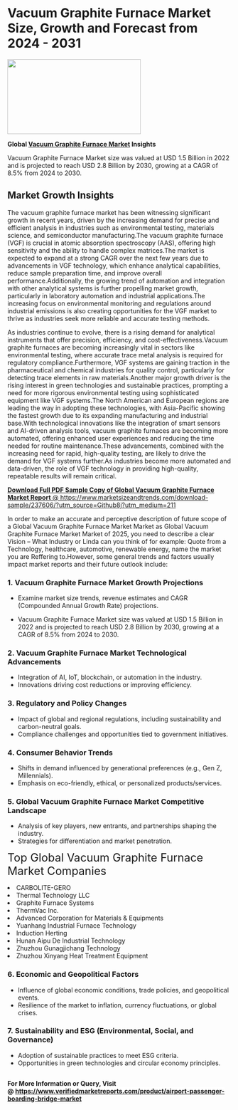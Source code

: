 <H1>Vacuum Graphite Furnace Market Size, Growth and Forecast from 2024 - 2031</H1><img class="aligncenter size-medium wp-image-584254" src="https://thirdeyenews.in/wp-content/uploads/2024/09/Global-Market-Research-300x168.jpeg" alt="" width="300" height="168" /><p><strong>Global&nbsp;<a href="https://www.marketsizeandtrends.com/download-sample/237606/?utm_source=Github8j?utm_medium=211">Vacuum Graphite Furnace Market</a> Insights</strong></p><p>Vacuum Graphite Furnace Market size was valued at USD 1.5 Billion in 2022 and is projected to reach USD 2.8 Billion by 2030, growing at a CAGR of 8.5% from 2024 to 2030.</p><p><h2>Market Growth Insights</h2> <p>The vacuum graphite furnace market has been witnessing significant growth in recent years, driven by the increasing demand for precise and efficient analysis in industries such as environmental testing, materials science, and semiconductor manufacturing.The vacuum graphite furnace (VGF) is crucial in atomic absorption spectroscopy (AAS), offering high sensitivity and the ability to handle complex matrices.The market is expected to expand at a strong CAGR over the next few years due to advancements in VGF technology, which enhance analytical capabilities, reduce sample preparation time, and improve overall performance.Additionally, the growing trend of automation and integration with other analytical systems is further propelling market growth, particularly in laboratory automation and industrial applications.The increasing focus on environmental monitoring and regulations around industrial emissions is also creating opportunities for the VGF market to thrive as industries seek more reliable and accurate testing methods.</p> <p><a href="#"></a></p> <p>As industries continue to evolve, there is a rising demand for analytical instruments that offer precision, efficiency, and cost-effectiveness.Vacuum graphite furnaces are becoming increasingly vital in sectors like environmental testing, where accurate trace metal analysis is required for regulatory compliance.Furthermore, VGF systems are gaining traction in the pharmaceutical and chemical industries for quality control, particularly for detecting trace elements in raw materials.Another major growth driver is the rising interest in green technologies and sustainable practices, prompting a need for more rigorous environmental testing using sophisticated equipment like VGF systems.The North American and European regions are leading the way in adopting these technologies, with Asia-Pacific showing the fastest growth due to its expanding manufacturing and industrial base.With technological innovations like the integration of smart sensors and AI-driven analysis tools, vacuum graphite furnaces are becoming more automated, offering enhanced user experiences and reducing the time needed for routine maintenance.These advancements, combined with the increasing need for rapid, high-quality testing, are likely to drive the demand for VGF systems further.As industries become more automated and data-driven, the role of VGF technology in providing high-quality, repeatable results will remain critical.</p> <p><a href="#"></p><p><span class=""><strong>Download Full PDF Sample Copy of Global Vacuum Graphite Furnace Market Report</strong> @ <a href="https://www.marketsizeandtrends.com/download-sample/237606/?utm_source=Github8j?utm_medium=211" target="_blank">https://www.marketsizeandtrends.com/download-sample/237606/?utm_source=Github8j?utm_medium=211</a></span></p><p>In order to make an accurate and perceptive description of future scope of a Global&nbsp;Vacuum Graphite Furnace Market Market as Global&nbsp;Vacuum Graphite Furnace Market Market of 2025, you need to describe a clear Vision &ndash; What Industry or Linda can you think of for example: Quote from a Technology, healthcare, automotive, renewable energy, name the market you are Reffering to.However, some general trends and factors usually impact market reports and their future outlook include:</p><h3>1.&nbsp;<strong>Vacuum Graphite Furnace Market Growth Projections</strong></h3><ul><li>Examine market size trends, revenue estimates and CAGR (Compounded Annual Growth Rate) projections.</li><li><p>Vacuum Graphite Furnace Market size was valued at USD 1.5 Billion in 2022 and is projected to reach USD 2.8 Billion by 2030, growing at a CAGR of 8.5% from 2024 to 2030.</p></li></ul><h3>2.&nbsp;<strong>Vacuum Graphite Furnace Market Technological Advancements</strong></h3><ul><li>Integration of AI, IoT, blockchain, or automation in the industry.</li><li>Innovations driving cost reductions or improving efficiency.</li></ul><h3>3.&nbsp;<strong>Regulatory and Policy Changes</strong></h3><ul><li>Impact of global and regional regulations, including sustainability and carbon-neutral goals.</li><li>Compliance challenges and opportunities tied to government initiatives.</li></ul><h3>4.&nbsp;<strong>Consumer Behavior Trends</strong></h3><ul><li>Shifts in demand influenced by generational preferences (e.g., Gen Z, Millennials).</li><li>Emphasis on eco-friendly, ethical, or personalized products/services.</li></ul><h3>5.&nbsp;<strong>Global Vacuum Graphite Furnace Market Competitive Landscape</strong></h3><ul><li>Analysis of key players, new entrants, and partnerships shaping the industry.</li><li>Strategies for differentiation and market penetration.</li></ul><p data-pm-slice="1 1 []"><span style="color: inherit; font-family: inherit; font-size: 25px;">Top Global Vacuum Graphite Furnace Market Companies</span></p><div class="" data-test-id=""><p><li>CARBOLITE-GERO</li><li> Thermal Technology LLC</li><li> Graphite Furnace Systems</li><li> ThermVac Inc.</li><li> Advanced Corporation for Materials & Equipments</li><li> Yuanhang Industrial Furnace Technology</li><li> Induction Herting</li><li> Hunan Aipu De Industrial Technology</li><li> Zhuzhou Gunagjichang Technology</li><li> Zhuzhou Xinyang Heat Treatment Equipment</li></p></div><h3>6.&nbsp;<strong>Economic and Geopolitical Factors</strong></h3><ul><li>Influence of global economic conditions, trade policies, and geopolitical events.</li><li>Resilience of the market to inflation, currency fluctuations, or global crises.</li></ul><h3>7.&nbsp;<strong>Sustainability and ESG (Environmental, Social, and Governance)</strong></h3><ul><li>Adoption of sustainable practices to meet ESG criteria.</li><li>Opportunities in green technologies and circular economy principles.</li></ul><h2><strong style="font-size: 14px;">For More Information or Query, Visit @&nbsp;</strong><a style="background-color: #ffffff; font-size: 14px;" href="https://www.marketsizeandtrends.com/report/vacuum-graphite-furnace-market/" target="_blank">https://www.verifiedmarketreports.com/product/airport-passenger-boarding-bridge-market</a></h2>
